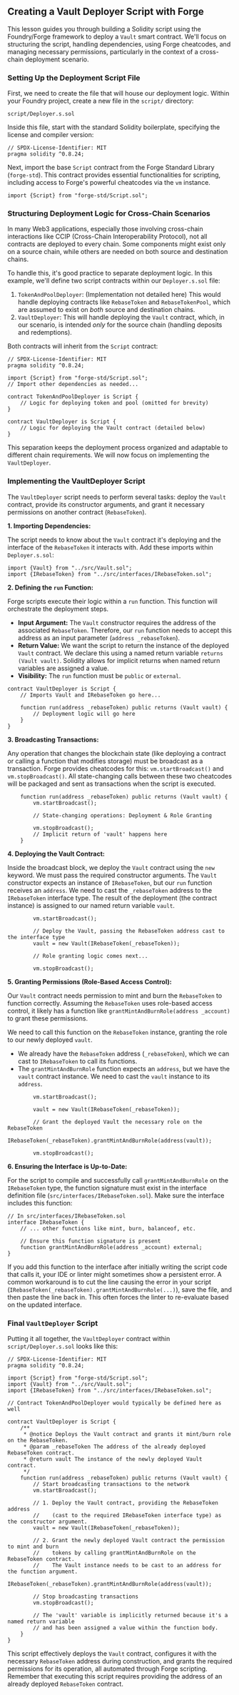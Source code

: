 ## Creating a Vault Deployer Script with Forge

This lesson guides you through building a Solidity script using the Foundry/Forge framework to deploy a `Vault` smart contract. We'll focus on structuring the script, handling dependencies, using Forge cheatcodes, and managing necessary permissions, particularly in the context of a cross-chain deployment scenario.

### Setting Up the Deployment Script File

First, we need to create the file that will house our deployment logic. Within your Foundry project, create a new file in the `script/` directory:

```
script/Deployer.s.sol
```

Inside this file, start with the standard Solidity boilerplate, specifying the license and compiler version:

```solidity
// SPDX-License-Identifier: MIT
pragma solidity ^0.8.24;
```

Next, import the base `Script` contract from the Forge Standard Library (`forge-std`). This contract provides essential functionalities for scripting, including access to Forge's powerful cheatcodes via the `vm` instance.

```solidity
import {Script} from "forge-std/Script.sol";
```

### Structuring Deployment Logic for Cross-Chain Scenarios

In many Web3 applications, especially those involving cross-chain interactions like CCIP (Cross-Chain Interoperability Protocol), not all contracts are deployed to every chain. Some components might exist only on a source chain, while others are needed on both source and destination chains.

To handle this, it's good practice to separate deployment logic. In this example, we'll define two script contracts within our `Deployer.s.sol` file:

1.  `TokenAndPoolDeployer`: (Implementation not detailed here) This would handle deploying contracts like `RebaseToken` and `RebaseTokenPool`, which are assumed to exist on *both* source and destination chains.
2.  `VaultDeployer`: This will handle deploying the `Vault` contract, which, in our scenario, is intended *only* for the source chain (handling deposits and redemptions).

Both contracts will inherit from the `Script` contract:

```solidity
// SPDX-License-Identifier: MIT
pragma solidity ^0.8.24;

import {Script} from "forge-std/Script.sol";
// Import other dependencies as needed...

contract TokenAndPoolDeployer is Script {
    // Logic for deploying token and pool (omitted for brevity)
}

contract VaultDeployer is Script {
    // Logic for deploying the Vault contract (detailed below)
}
```

This separation keeps the deployment process organized and adaptable to different chain requirements. We will now focus on implementing the `VaultDeployer`.

### Implementing the VaultDeployer Script

The `VaultDeployer` script needs to perform several tasks: deploy the `Vault` contract, provide its constructor arguments, and grant it necessary permissions on another contract (`RebaseToken`).

**1. Importing Dependencies:**

The script needs to know about the `Vault` contract it's deploying and the interface of the `RebaseToken` it interacts with. Add these imports within `Deployer.s.sol`:

```solidity
import {Vault} from "../src/Vault.sol";
import {IRebaseToken} from "../src/interfaces/IRebaseToken.sol";
```

**2. Defining the `run` Function:**

Forge scripts execute their logic within a `run` function. This function will orchestrate the deployment steps.

*   **Input Argument:** The `Vault` constructor requires the address of the associated `RebaseToken`. Therefore, our `run` function needs to accept this address as an input parameter (`address _rebaseToken`).
*   **Return Value:** We want the script to return the instance of the deployed `Vault` contract. We declare this using a named return variable `returns (Vault vault)`. Solidity allows for implicit returns when named return variables are assigned a value.
*   **Visibility:** The `run` function must be `public` or `external`.

```solidity
contract VaultDeployer is Script {
    // Imports Vault and IRebaseToken go here...

    function run(address _rebaseToken) public returns (Vault vault) {
        // Deployment logic will go here
    }
}
```

**3. Broadcasting Transactions:**

Any operation that changes the blockchain state (like deploying a contract or calling a function that modifies storage) must be broadcast as a transaction. Forge provides cheatcodes for this: `vm.startBroadcast()` and `vm.stopBroadcast()`. All state-changing calls between these two cheatcodes will be packaged and sent as transactions when the script is executed.

```solidity
    function run(address _rebaseToken) public returns (Vault vault) {
        vm.startBroadcast();

        // State-changing operations: Deployment & Role Granting

        vm.stopBroadcast();
        // Implicit return of 'vault' happens here
    }
```

**4. Deploying the Vault Contract:**

Inside the broadcast block, we deploy the `Vault` contract using the `new` keyword. We must pass the required constructor arguments. The `Vault` constructor expects an instance of `IRebaseToken`, but our `run` function receives an `address`. We need to cast the `_rebaseToken` address to the `IRebaseToken` interface type. The result of the deployment (the contract instance) is assigned to our named return variable `vault`.

```solidity
        vm.startBroadcast();

        // Deploy the Vault, passing the RebaseToken address cast to the interface type
        vault = new Vault(IRebaseToken(_rebaseToken));

        // Role granting logic comes next...

        vm.stopBroadcast();
```

**5. Granting Permissions (Role-Based Access Control):**

Our `Vault` contract needs permission to mint and burn the `RebaseToken` to function correctly. Assuming the `RebaseToken` uses role-based access control, it likely has a function like `grantMintAndBurnRole(address _account)` to grant these permissions.

We need to call this function on the `RebaseToken` instance, granting the role to our newly deployed `vault`.

*   We already have the `RebaseToken` address (`_rebaseToken`), which we can cast to `IRebaseToken` to call its functions.
*   The `grantMintAndBurnRole` function expects an `address`, but we have the `vault` contract instance. We need to cast the `vault` instance to its `address`.

```solidity
        vm.startBroadcast();

        vault = new Vault(IRebaseToken(_rebaseToken));

        // Grant the deployed Vault the necessary role on the RebaseToken
        IRebaseToken(_rebaseToken).grantMintAndBurnRole(address(vault));

        vm.stopBroadcast();
```

**6. Ensuring the Interface is Up-to-Date:**

For the script to compile and successfully call `grantMintAndBurnRole` on the `IRebaseToken` type, the function signature must exist in the interface definition file (`src/interfaces/IRebaseToken.sol`). Make sure the interface includes this function:

```solidity
// In src/interfaces/IRebaseToken.sol
interface IRebaseToken {
    // ... other functions like mint, burn, balanceof, etc.

    // Ensure this function signature is present
    function grantMintAndBurnRole(address _account) external;
}
```

If you add this function to the interface after initially writing the script code that calls it, your IDE or linter might sometimes show a persistent error. A common workaround is to cut the line causing the error in your script (`IRebaseToken(_rebaseToken).grantMintAndBurnRole(...)`), save the file, and then paste the line back in. This often forces the linter to re-evaluate based on the updated interface.

### Final `VaultDeployer` Script

Putting it all together, the `VaultDeployer` contract within `script/Deployer.s.sol` looks like this:

```solidity
// SPDX-License-Identifier: MIT
pragma solidity ^0.8.24;

import {Script} from "forge-std/Script.sol";
import {Vault} from "../src/Vault.sol";
import {IRebaseToken} from "../src/interfaces/IRebaseToken.sol";

// Contract TokenAndPoolDeployer would typically be defined here as well

contract VaultDeployer is Script {
    /**
     * @notice Deploys the Vault contract and grants it mint/burn role on the RebaseToken.
     * @param _rebaseToken The address of the already deployed RebaseToken contract.
     * @return vault The instance of the newly deployed Vault contract.
     */
    function run(address _rebaseToken) public returns (Vault vault) {
        // Start broadcasting transactions to the network
        vm.startBroadcast();

        // 1. Deploy the Vault contract, providing the RebaseToken address
        //    (cast to the required IRebaseToken interface type) as the constructor argument.
        vault = new Vault(IRebaseToken(_rebaseToken));

        // 2. Grant the newly deployed Vault contract the permission to mint and burn
        //    tokens by calling grantMintAndBurnRole on the RebaseToken contract.
        //    The Vault instance needs to be cast to an address for the function argument.
        IRebaseToken(_rebaseToken).grantMintAndBurnRole(address(vault));

        // Stop broadcasting transactions
        vm.stopBroadcast();

        // The 'vault' variable is implicitly returned because it's a named return variable
        // and has been assigned a value within the function body.
    }
}
```

This script effectively deploys the `Vault` contract, configures it with the necessary `RebaseToken` address during construction, and grants the required permissions for its operation, all automated through Forge scripting. Remember that executing this script requires providing the address of an already deployed `RebaseToken` contract.
